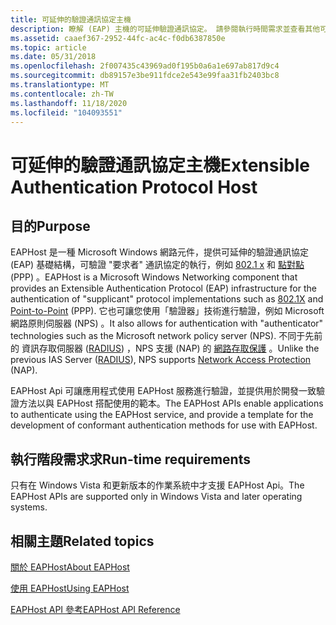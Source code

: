 ```yaml
---
title: 可延伸的驗證通訊協定主機
description: 瞭解 (EAP) 主機的可延伸驗證通訊協定。 請參閱執行時間需求並查看其他可用的資源。
ms.assetid: caaef367-2952-44fc-ac4c-f0db6387850e
ms.topic: article
ms.date: 05/31/2018
ms.openlocfilehash: 2f007435c43969ad0f195b0a6a1e697ab817d9c4
ms.sourcegitcommit: db89157e3be911fdce2e543e99faa31fb2403bc8
ms.translationtype: MT
ms.contentlocale: zh-TW
ms.lasthandoff: 11/18/2020
ms.locfileid: "104093551"
---
```

# <a name="extensible-authentication-protocol-host"></a><span data-ttu-id="639e7-104">可延伸的驗證通訊協定主機</span><span class="sxs-lookup"><span data-stu-id="639e7-104">Extensible Authentication Protocol Host</span></span>

## <a name="purpose"></a><span data-ttu-id="639e7-105">目的</span><span class="sxs-lookup"><span data-stu-id="639e7-105">Purpose</span></span>


<span data-ttu-id="639e7-106">EAPHost 是一種 Microsoft Windows 網路元件，提供可延伸的驗證通訊協定 (EAP) 基礎結構，可驗證 "要求者" 通訊協定的執行，例如 [802.1 x](/previous-versions/windows/embedded/ms890287(v=msdn.10)) 和 [點對點](https://go.microsoft.com/fwlink/p/?linkid=83919) (PPP) 。</span><span class="sxs-lookup"><span data-stu-id="639e7-106">EAPHost is a Microsoft Windows Networking component that provides an Extensible Authentication Protocol (EAP) infrastructure for the authentication of "supplicant" protocol implementations such as [802.1X](/previous-versions/windows/embedded/ms890287(v=msdn.10)) and [Point-to-Point](https://go.microsoft.com/fwlink/p/?linkid=83919) (PPP).</span></span> <span data-ttu-id="639e7-107">它也可讓您使用「驗證器」技術進行驗證，例如 Microsoft 網路原則伺服器 (NPS) 。</span><span class="sxs-lookup"><span data-stu-id="639e7-107">It also allows for authentication with "authenticator" technologies such as the Microsoft network policy server (NPS).</span></span> <span data-ttu-id="639e7-108">不同于先前的 資訊存取伺服器 ([RADIUS](/windows/desktop/Nps/ias-about-internet-authentication-service)) ，NPS 支援 (NAP) 的 [網路存取保護](/windows/desktop/NAP/network-access-protection-start-page) 。</span><span class="sxs-lookup"><span data-stu-id="639e7-108">Unlike the previous IAS Server ([RADIUS](/windows/desktop/Nps/ias-about-internet-authentication-service)), NPS supports [Network Access Protection](/windows/desktop/NAP/network-access-protection-start-page) (NAP).</span></span>


<span data-ttu-id="639e7-109">EAPHost Api 可讓應用程式使用 EAPHost 服務進行驗證，並提供用於開發一致驗證方法以與 EAPHost 搭配使用的範本。</span><span class="sxs-lookup"><span data-stu-id="639e7-109">The EAPHost APIs enable applications to authenticate using the EAPHost service, and provide a template for the development of conformant authentication methods for use with EAPHost.</span></span>

## <a name="run-time-requirements"></a><span data-ttu-id="639e7-110">執行階段需求求</span><span class="sxs-lookup"><span data-stu-id="639e7-110">Run-time requirements</span></span>

<span data-ttu-id="639e7-111">只有在 Windows Vista 和更新版本的作業系統中才支援 EAPHost Api。</span><span class="sxs-lookup"><span data-stu-id="639e7-111">The EAPHost APIs are supported only in Windows Vista and later operating systems.</span></span>

## <a name="related-topics"></a><span data-ttu-id="639e7-112">相關主題</span><span class="sxs-lookup"><span data-stu-id="639e7-112">Related topics</span></span>

<dl> <dt>

[<span data-ttu-id="639e7-113">關於 EAPHost</span><span class="sxs-lookup"><span data-stu-id="639e7-113">About EAPHost</span></span>](about-eap-host.md)
</dt> <dt>

[<span data-ttu-id="639e7-114">使用 EAPHost</span><span class="sxs-lookup"><span data-stu-id="639e7-114">Using EAPHost</span></span>](using-eap-host.md)
</dt> <dt>

[<span data-ttu-id="639e7-115">EAPHost API 參考</span><span class="sxs-lookup"><span data-stu-id="639e7-115">EAPHost API Reference</span></span>](eaphost-api-reference.md)
</dt> </dl>

 

 